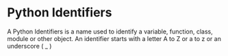 # Python Identifiers
A Python Identifiers is a name used to identify a variable, function, class, module or other object. An identifier starts with a letter A to Z or a to z or an underscore ( _ )
